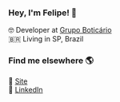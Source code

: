 ### Hey, I'm Felipe! 👋

🤓 Developer at [Grupo Boticário](https://www.linkedin.com/company/grupo-boticario/) <br>
🇧🇷 Living in SP, Brazil <br>

### Find me elsewhere 🌎

🚀 [Site](https://felipe-ssilva.github.io/) <br>
💼 [LinkedIn](https://www.linkedin.com/in/felipe-da-silva-b8664562/) <br>
